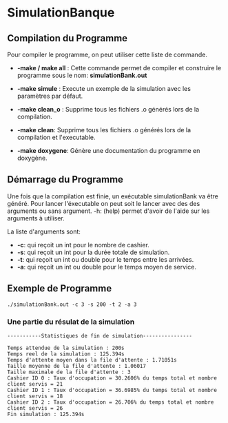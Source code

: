 # SimulationBanque

## Compilation du Programme
Pour compiler le programme, on peut utiliser cette liste de commande.

* **-make / make all** : Cette commande permet de compiler et construire le programme sous le nom: **simulationBank.out**
     
* **-make simule** : Execute un exemple de la simulation avec les paramètres par défaut.
     
* **-make clean_o** : Supprime tous les fichiers .o générés lors de la compilation.
* **-make clean**: Supprime tous les fichiers .o générés lors de la compilation et l'executable.
* **-make doxygene**: Génère une documentation du programme en doxygène.


## Démarrage du Programme
Une fois que la compilation est finie, un exécutable simulationBank va être généré.
Pour lancer l'éxecutable on peut soit le lancer avec des des arguments ou sans argument. 
 -h: (help) permet d'avoir de l'aide sur les arguments à utiliser. 

La liste d'arguments sont:
* **-c**: qui reçoit un int pour le nombre de cashier. 
* **-s**: qui reçoit un int pour la durée totale de simulation. 
* **-t**: qui reçoit un int ou double pour le temps entre les arrivées. 
* **-a**: qui reçoit un int ou double pour le temps moyen de service. 



## Exemple de Programme

~~~
./simulationBank.out -c 3 -s 200 -t 2 -a 3
~~~
<h3> Une partie du résulat de la simulation</h3>

~~~
-----------Statistiques de fin de simulation----------------

Temps attendue de la simulation : 200s
Temps reel de la simulation : 125.394s
Temps d'attente moyen dans la file d'attente : 1.71051s
Taille moyenne de la file d'attente : 1.06017
Taille maximale de la file d'attente : 3
Cashier ID 0 : Taux d'occupation = 30.2606% du temps total et nombre client servis = 21
Cashier ID 1 : Taux d'occupation = 36.6985% du temps total et nombre client servis = 18
Cashier ID 2 : Taux d'occupation = 26.706% du temps total et nombre client servis = 26
Fin simulation : 125.394s

~~~